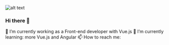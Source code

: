 ![alt text](https://github.com/[iamadeveloper-es]/[iamadeveloper-es]/blob/[master]/image.jpg?raw=true)

### Hi there 👋

💾 I’m currently working as a Front-end developer with Vue.js
🌱 I’m currently learning: more Vue.js and Angular
📫 How to reach me: 

<!--
**iamadeveloper-es/iamadeveloper-es** is a ✨ _special_ ✨ repository because its `README.md` (this file) appears on your GitHub profile.

Here are some ideas to get you started:

- 🔭 I’m currently working on ...
- 🌱 I’m currently learning ...
- 👯 I’m looking to collaborate on ...
- 🤔 I’m looking for help with ...
- 💬 Ask me about ...
- 📫 How to reach me: ...
- 😄 Pronouns: ...
- ⚡ Fun fact: ...
-->
